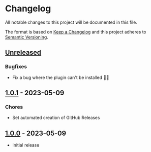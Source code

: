 # Changelog

All notable changes to this project will be documented in this file.

The format is based on [Keep a Changelog](http://keepachangelog.com/en/1.0.0/) and this project
adheres to [Semantic Versioning](http://semver.org/spec/v2.0.0.html).

## [Unreleased]

### Bugfixes

- Fix a bug where the plugin can't be installed 🤦‍♂️

## [1.0.1] - 2023-05-09

### Chores

- Set automated creation of GitHub Releases

## [1.0.0] - 2023-05-09

- Initial release

[unreleased]: https://github.com/scinos/yarn-plugin-env-vars/compare/1.0.1...HEAD
[1.0.1]: https://github.com/scinos/yarn-plugin-env-vars/compare/1.0.0...1.0.1
[1.0.0]: https://github.com/scinos/yarn-plugin-env-vars/releases/tag/1.0.0
